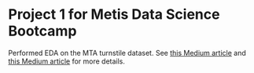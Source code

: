 # Project 1 for Metis Data Science Bootcamp

Performed EDA on the MTA turnstile dataset. See <a href=https://medium.com/@kunojilym/mta-turstile-data-my-first-taste-of-a-data-science-project-493b03f1708a>this Medium article</a> and <a href=https://medium.com/@eddytrang15/project-1-womentechwomenyes-280270825370>this Medium article</a> for more details. 
